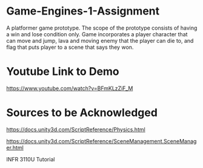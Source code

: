 # Game-Engines-1-Assignment
A platformer game prototype. The scope of the prototype consists of having a win and lose condition only. Game incorporates a player character that can move and jump, lava and moving enemy that the player can die to, and flag that puts player to a scene that says they won.

# Youtube Link to Demo
https://www.youtube.com/watch?v=BFmKLzZiF_M

# Sources to be Acknowledged
https://docs.unity3d.com/ScriptReference/Physics.html

https://docs.unity3d.com/ScriptReference/SceneManagement.SceneManager.html  

INFR 3110U Tutorial
